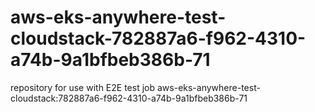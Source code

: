 # aws-eks-anywhere-test-cloudstack-782887a6-f962-4310-a74b-9a1bfbeb386b-71
repository for use with E2E test job aws-eks-anywhere-test-cloudstack:782887a6-f962-4310-a74b-9a1bfbeb386b-71
